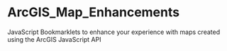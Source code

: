 # ArcGIS_Map_Enhancements
JavaScript Bookmarklets to enhance your experience with maps created using the ArcGIS JavaScript API
